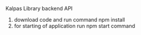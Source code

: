
Kalpas Library backend API

1. download code and run command npm install
2. for starting of application run npm start command
